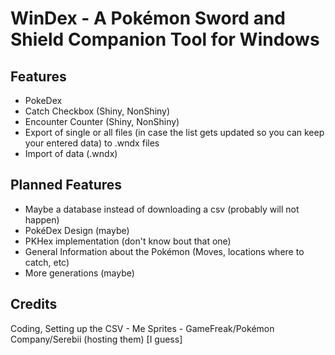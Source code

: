 # WinDex - A Pokémon Sword and Shield Companion Tool for Windows

## Features

- PokeDex
- Catch Checkbox (Shiny, NonShiny)
- Encounter Counter (Shiny, NonShiny)
- Export of single or all files (in case the list gets updated so you can keep your entered data) to .wndx files
- Import of data (.wndx)

## Planned Features

- Maybe a database instead of downloading a csv (probably will not happen)
- PokéDex Design (maybe)
- PKHex implementation (don't know bout that one)
- General Information about the Pokémon (Moves, locations where to catch, etc)
- More generations (maybe)

## Credits
Coding, Setting up the CSV - Me
Sprites - GameFreak/Pokémon Company/Serebii (hosting them) [I guess]
